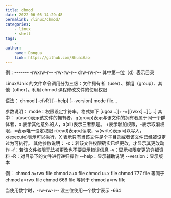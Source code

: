 ```yaml
---
title: chmod
date: 2022-06-05 14:29:48
permalink: /linux/chmod/
categories:
    - linux
    - shell
tags:
    -
author:
    name: Dongua
    link: https://github.com/ShuaiGao
---
```


例：------- -rwxrw-r-- -rw-rw-r-- drw-rw-r--
其中第一位（d）表示目录

Linux/Unix 的文件命令调用分为三级：文件拥有者（user）、群组（group）、其他（other）。利用 chmod 课程修改文件的使用权限

语法：
chmod [-cfvR] [--help] [--version] mode file...

参数说明：
mode：权限设定字符串，格式如下
[ugoa...][+-=][rwxx]...][,...]
其中：
u(user)表示该文件的拥有者，g(group)表示与该文件的拥有者属于同一个群体者，o 表示其他意外的人，a(all)表示三者都是。 +表示增加权限，-表示取消权限，=表示唯一设定权限
r(read)表示可读取，w(write)表示可以写入，x(execute)表示可以执行，X 表示只有当该文件是个子目录或者该文件已经被设定过为可执行。
其他参数说明：
-c：若该文件权限确实已经更改，才显示其更改动作
-f：若该文件权限无法被更改也不要显示错误信息
-v：显示权限变更的详细资料
-R：对目录下的文件进行递归操作
--help：显示辅助说明
--version：显示版本

例：
chmod a=rwx file
chmod a+x file
chmod u+x file
chmod 777 file 等同于 chmod a=rwx file
chmod 666 file 等同于 chmod a=rw file

当使用数字时，-rw-rw-r-- 没三位使用一个数字表示 -664
